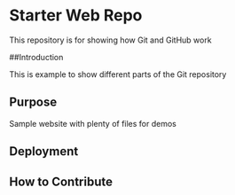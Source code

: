 # Starter Web Repo

This repository is for showing how Git and GitHub work

##Introduction

This is example to show different parts of the Git repository

## Purpose

Sample website with plenty of files for demos

## Deployment

## How to Contribute